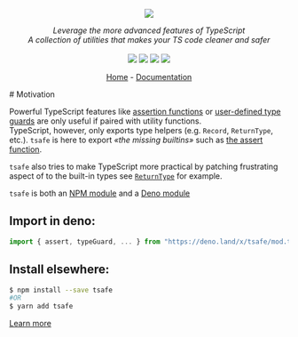 <p align="center">
    <img src="https://user-images.githubusercontent.com/6702424/117557564-572a0a80-b074-11eb-9d54-4ecfb5fb208f.png">  
</p>
<p align="center">
    <i>Leverage the more advanced features of TypeScript</i>
    <br>
    <i>A collection of utilities that makes your TS code cleaner and safer</i>
    <br>
    <br>
    <img src="https://github.com/garronej/tsafe/workflows/ci/badge.svg?branch=main">
    <img src="https://img.shields.io/bundlephobia/minzip/tsafe">
    <img src="https://img.shields.io/npm/dw/tsafe">
    <img src="https://img.shields.io/npm/l/tsafe">
</p>
<p align="center">
  <a href="https://www.tsafe.dev">Home</a>
  -
  <a href="https://docs.tsafe.dev">Documentation</a>
</p>
# Motivation

Powerful TypeScript features like [assertion functions](https://www.typescriptlang.org/docs/handbook/release-notes/typescript-3-7.html#assertion-functions) or [user-defined type guards](https://www.typescriptlang.org/docs/handbook/advanced-types.html#user-defined-type-guards) are only useful if paired with utility functions.  
TypeScript, however, only exports type helpers \(e.g. `Record`, `ReturnType`, etc.\). `tsafe` is here to export _«the missing builtins»_ such as [the assert function](https://docs.tsafe.dev/assert.md).

`tsafe` also tries to make TypeScript more practical by patching frustrating aspect of to the built-in types see
[`ReturnType`](https://docs.tsafe.dev/returntype.md) for example.

`tsafe` is both an [NPM module](https://www.npmjs.com/package/tsafe) and a [Deno module](https://deno.land/x/tsafe)

## Import in deno:

```typescript
import { assert, typeGuard, ... } from "https://deno.land/x/tsafe/mod.ts";
```

## Install elsewhere:

```bash
$ npm install --save tsafe
#OR
$ yarn add tsafe
```

[Learn more](https://www.tsafe.dev)
